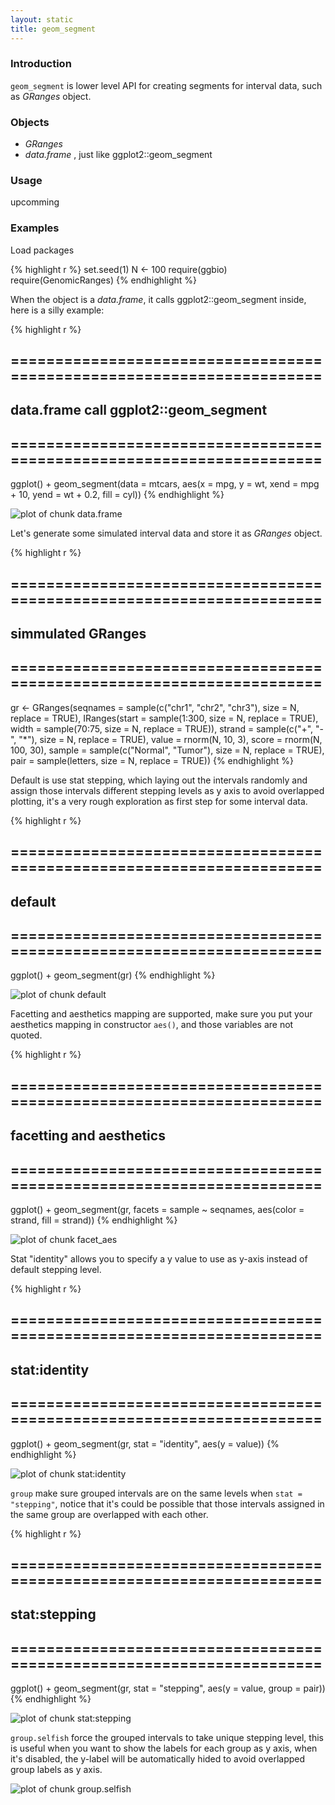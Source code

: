```yaml
---
layout: static
title: geom_segment
---
```





### Introduction
`geom_segment` is lower level API for creating segments for interval data,
such as *GRanges* object.

### Objects
  * *GRanges*
  * *data.frame* , just like ggplot2::geom_segment
  
### Usage
  upcomming
  
### Examples
Load packages


{% highlight r %}
set.seed(1)
N <- 100
require(ggbio)
require(GenomicRanges)
{% endhighlight %}




When the object is a *data.frame*, it calls ggplot2::geom_segment inside, here is a
silly example:


{% highlight r %}
## ======================================================================
## data.frame call ggplot2::geom_segment
## ======================================================================
ggplot() + geom_segment(data = mtcars, aes(x = mpg, y = wt, xend = mpg + 
    10, yend = wt + 0.2, fill = cyl))
{% endhighlight %}

![plot of chunk data.frame](http://tengfei.github.com/ggbio/geom/geom_segment-data.frame.png) 



Let's generate some simulated interval data and store it as *GRanges* object.


{% highlight r %}
## ======================================================================
## simmulated GRanges
## ======================================================================
gr <- GRanges(seqnames = sample(c("chr1", "chr2", "chr3"), size = N, 
    replace = TRUE), IRanges(start = sample(1:300, size = N, replace = TRUE), 
    width = sample(70:75, size = N, replace = TRUE)), strand = sample(c("+", 
    "-", "*"), size = N, replace = TRUE), value = rnorm(N, 10, 3), score = rnorm(N, 
    100, 30), sample = sample(c("Normal", "Tumor"), size = N, replace = TRUE), 
    pair = sample(letters, size = N, replace = TRUE))
{% endhighlight %}





Default is use stat stepping, which laying out the intervals randomly and assign
those intervals different stepping levels as y axis to avoid overlapped
plotting, it's a very rough exploration as first step for some interval data.



{% highlight r %}
## ======================================================================
## default
## ======================================================================
ggplot() + geom_segment(gr)
{% endhighlight %}

![plot of chunk default](http://tengfei.github.com/ggbio/geom/geom_segment-default.png) 


Facetting and aesthetics mapping are supported, make sure you put your
aesthetics mapping in constructor `aes()`, and those variables are not quoted.



{% highlight r %}
## ======================================================================
## facetting and aesthetics
## ======================================================================
ggplot() + geom_segment(gr, facets = sample ~ seqnames, aes(color = strand, 
    fill = strand))
{% endhighlight %}

![plot of chunk facet_aes](http://tengfei.github.com/ggbio/geom/geom_segment-facet_aes.png) 


Stat "identity" allows you to specify a y value to use as y-axis instead of
default stepping level.



{% highlight r %}
## ======================================================================
## stat:identity
## ======================================================================
ggplot() + geom_segment(gr, stat = "identity", aes(y = value))
{% endhighlight %}

![plot of chunk stat:identity](http://tengfei.github.com/ggbio/geom/geom_segment-stat:identity.png) 


`group` make sure grouped intervals are on the same levels when `stat =
"stepping"`,  notice that it's could be possible that those
intervals assigned in the same group are overlapped with each other.



{% highlight r %}
## ======================================================================
## stat:stepping
## ======================================================================
ggplot() + geom_segment(gr, stat = "stepping", aes(y = value, group = pair))
{% endhighlight %}

![plot of chunk stat:stepping](http://tengfei.github.com/ggbio/geom/geom_segment-stat:stepping.png) 


`group.selfish` force the grouped intervals to take unique stepping level,
  this is useful when you want to show the labels for each group as y axis, when
  it's disabled, the y-label will be automatically hided to avoid overlapped
  group labels as y axis.

![plot of chunk group.selfish](http://tengfei.github.com/ggbio/geom/geom_segment-group.selfish.png) 


